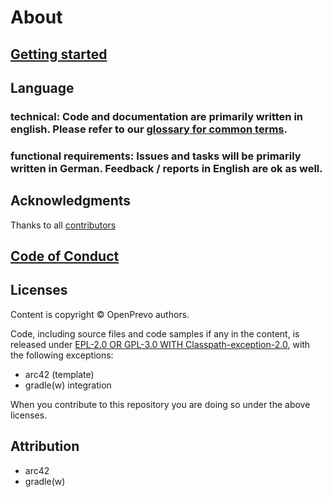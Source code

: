 # About

## [Getting started](gettingStarted.md)

## Language

### technical: Code and documentation are primarily written in english. Please refer to our [glossary for common terms](https://open-prevo.github.io/openprevo/#section-glossary).

### functional requirements: Issues and tasks will be primarily written in German. Feedback / reports in English are ok as well.

## Acknowledgments

Thanks to all [contributors](https://github.com/open-prevo/openprevo/contributors)

## [Code of Conduct](../CODE_OF_CONDUCT.md)

## Licenses

Content is copyright © OpenPrevo authors.

Code, including source files and code samples if any in the content, is released under [EPL-2.0 OR GPL-3.0 WITH Classpath-exception-2.0](https://www.eclipse.org/legal/epl-2.0/faq.php), with the following exceptions:

- arc42 (template)
- gradle(w) integration

When you contribute to this repository you are doing so under the above licenses.

## Attribution

- arc42
- gradle(w)

